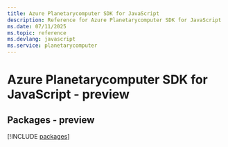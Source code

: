 ```yaml
---
title: Azure Planetarycomputer SDK for JavaScript
description: Reference for Azure Planetarycomputer SDK for JavaScript
ms.date: 07/11/2025
ms.topic: reference
ms.devlang: javascript
ms.service: planetarycomputer
---
```

# Azure Planetarycomputer SDK for JavaScript - preview
## Packages - preview
[!INCLUDE [packages](planetarycomputer-index.md)]